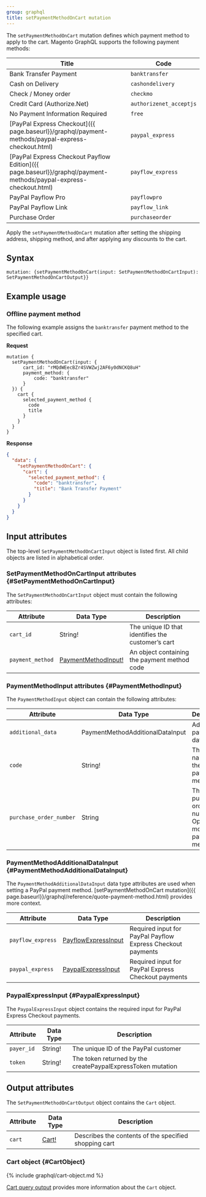 ```yaml
---
group: graphql
title: setPaymentMethodOnCart mutation
---
```


The `setPaymentMethodOnCart` mutation defines which payment method to apply to the cart. Magento GraphQL supports the following payment methods:

Title | Code
--- | ---
Bank Transfer Payment | `banktransfer`
Cash on Delivery | `cashondelivery`
Check / Money order | `checkmo`
Credit Card (Authorize.Net) | `authorizenet_acceptjs`
No Payment Information Required | `free`
[PayPal Express Checkout]({{ page.baseurl}}/graphql/payment-methods/paypal-express-checkout.html) | `paypal_express`
[PayPal Express Checkout Payflow Edition]({{ page.baseurl}}/graphql/payment-methods/paypal-express-checkout.html) | `payflow_express`
PayPal Payflow Pro | `payflowpro`
PayPal Payflow Link | `payflow_link`
Purchase Order | `purchaseorder`

Apply the `setPaymentMethodOnCart` mutation after setting the shipping address, shipping method, and after applying any discounts to the cart.

## Syntax

`mutation: {setPaymentMethodOnCart(input: SetPaymentMethodOnCartInput): SetPaymentMethodOnCartOutput}}`

## Example usage

### Offline payment method

The following example assigns the `banktransfer` payment method to the specified cart.

**Request**

```text
mutation {
  setPaymentMethodOnCart(input: {
      cart_id: "rMQdWEecBZr4SVWZwj2AF6y0dNCKQ8uH"
      payment_method: {
          code: "banktransfer"
      }
  }) {
    cart {
      selected_payment_method {
        code
        title
      }
    }
  }
}
```

**Response**

```json
{
  "data": {
    "setPaymentMethodOnCart": {
      "cart": {
        "selected_payment_method": {
          "code": "banktransfer",
          "title": "Bank Transfer Payment"
        }
      }
    }
  }
}
```

## Input attributes

The top-level `SetPaymentMethodOnCartInput` object is listed first. All child objects are listed in alphabetical order.

### SetPaymentMethodOnCartInput attributes {#SetPaymentMethodOnCartInput}

The `SetPaymentMethodOnCartInput` object must contain the following attributes:

Attribute |  Data Type | Description
--- | --- | ---
`cart_id` | String! | The unique ID that identifies the customer’s cart
`payment_method` | [PaymentMethodInput!](#PaymentMethodInput) | An object containing the payment method code

### PaymentMethodInput attributes {#PaymentMethodInput}

The `PaymentMethodInput` object can contain the following attributes:

Attribute |  Data Type | Description
--- | --- | ---
`additional_data` | PaymentMethodAdditionalDataInput | Additional payment data
`code` | String! | The internal name for the payment method
`purchase_order_number` | String | The purchase order number. Optional for most payment methods

### PaymentMethodAdditionalDataInput {#PaymentMethodAdditionalDataInput}

The `PaymentMethodAdditionalDataInput` data type attributes are used when setting a PayPal payment method. [setPaymentMethodOnCart mutation]({{ page.baseurl}}/graphql/reference/quote-payment-method.html) provides more context.

Attribute |  Data Type | Description
--- | --- | ---
`payflow_express` | [PayflowExpressInput](#PayflowExpressInput) | Required input for PayPal Payflow Express Checkout payments
`paypal_express` | [PaypalExpressInput](#PaypalExpressInput) | Required input for PayPal Express Checkout payments

### PaypalExpressInput {#PaypalExpressInput}

The `PaypalExpressInput` object contains the required input for PayPal Express Checkout payments.

Attribute |  Data Type | Description
--- | --- | ---
`payer_id` | String! | The unique ID of the PayPal customer
`token` | String! | The token returned by the createPaypalExpressToken mutation

## Output attributes

The `SetPaymentMethodOnCartOutput` object contains the `Cart` object.

Attribute |  Data Type | Description
--- | --- | ---
`cart` |[ Cart!](#CartObject) | Describes the contents of the specified shopping cart

### Cart object {#CartObject}

{% include graphql/cart-object.md %}

[Cart query output]({{page.baseurl}}/graphql/reference/quote.html#cart-output) provides more information about the `Cart` object.
